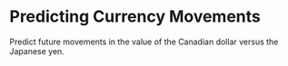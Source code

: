 # Predicting Currency Movements
Predict future movements in the value of the Canadian dollar versus the Japanese yen.
